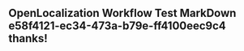<properties
ms.topic="hero-topic"
ms.test1="hero-topic"
ms.test2="test"/>

## OpenLocalization Workflow Test MarkDown e58f4121-ec34-473a-b79e-ff4100eec9c4 thanks!
